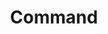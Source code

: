 ---
layout: default
title: Command
modified:
categories: behavioral
excerpt:
tags: []
image:
  feature:
  teaser: nav/400X250.png
  thumb:
---